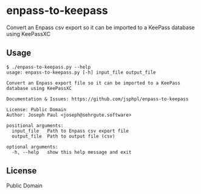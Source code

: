 # enpass-to-keepass
Convert an Enpass csv export so it can be imported to a KeePass database using KeePassXC

## Usage
```
$ ./enpass-to-keepass.py --help
usage: enpass-to-keepass.py [-h] input_file output_file

Convert an Enpass export file so it can be imported to a KeePass database using KeePassXC

Documentation & Issues: https://github.com/jsphpl/enpass-to-keepass

License: Public Domain
Author: Joseph Paul <joseph@sehrgute.software>

positional arguments:
  input_file   Path to Enpass csv export file
  output_file  Path to output file (csv)

optional arguments:
  -h, --help   show this help message and exit
```

## License
Public Domain
